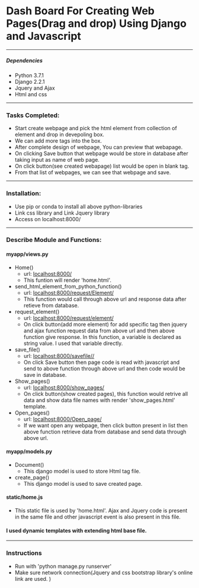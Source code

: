 <h1>Dash Board For Creating Web Pages(Drag and drop) Using Django and Javascript</h1>
<hr>
<h5>Dependencies</h5>
<ul>
  <li>Python 3.7.1</li>
  <li>Django 2.2.1</li>
  <li>Jquery and Ajax</li>
  <li>Html and css</li>
</ul>
<hr>
<h3>Tasks Completed:</h3>
<ul>
  <li>Start create webpage and pick the html element from collection of element and drop in devepoling box.</li>
  <li>We can add more tags into the box.</li>
  <li>After complete design of webpage, You can preview that webapage.</li>
  <li>On clicking Save button that webpage would be store in database after taking input as name of web page.</li>
  <li>On click button(see created webapage) list would be open in blank tag.</li>
  <li>From that list of webpages, we can see that webpage and save.</li>
</ul>
<hr>
<h3>Installation:</h3>
<ul>
  <li>Use pip or conda to install all above python-libraries</li>
  <li>Link css library and Link Jquery library</li>
  <li>Access on localhost:8000/</li>
</ul>
<hr>
<h3>Describe Module and Functions:</h3>
<h4>myapp/views.py</h4>
<ul>
  <li>Home()
    <ul>
      <li>url: <a href="#">localhost:8000/</a></li>
      <li>This funtion will render 'home.html'.</li>
    </ul>
  </li>
  <li>send_html_element_from_python_function()
    <ul>
      <li>url: <a href="#">localhost:8000/request/Element/</a></li>
      <li>This function would call through above url and response data after retieve from database.</li>
    </ul>
  </li>
  <li>request_element()
    <ul>
      <li>url: <a href="#">localhost:8000/request/element/</a></li>
      <li>On click button(add more element) for add specific tag then jquery and ajax function request data from above url and then above function give response. In this function, a variable is declared as string value. I used that variable directly.</li>
    </ul>
  </li>
  <li>save_file()
    <ul>
      <li>url: <a href="#">localhost:8000/savefile/<str:filename>/</a></li>
      <li>On click Save button then page code is read with javascript and send to above function through above url and then code would be save in database.</li>
    </ul>  
  </li>
  <li>Show_pages()
    <ul>
      <li>url: <a href="#">localhost:8000/show_pages/</a></li>
      <li>On click button(show created pages), this function would retrive all data and show data file names with render 'show_pages.html' template.</li>
    </ul>
  </li>
  <li>Open_pages()
    <ul>
      <li>url: <a href="#">localhost:8000/Open_page/</a></li>
      <li>If we want open any webpage, then click button present in list then above function retrieve data from database and send data through above url. </li>
    </ul>
  </li>
</ul>

<h4> myapp/models.py</h4>
<ul>
  <li>Document()
  <ul>
    <li>This django model is used to store Html tag file.</li>
  </ul>
  </li>
  <li>create_page()
  <ul>
    <li>This django model is used to save created page.</li>
  </ul>
  </li>
</ul>
<h4>static/home.js</h4>
<ul>
  <li>This static file is used by 'home.html'. Ajax and Jquery code is present in the same file and other javascript event is also present in this file.</li>
  </ul>
<h4>I used dynamic templates with extending html base file.</h4>  
<hr>
<h3>Instructions</h3>
<ul>
  <li>Run with 'python manage.py runserver'</li>
  <li>Make sure network connection(Jquery and css bootstrap library's online link are used. )</li>
</ul>



